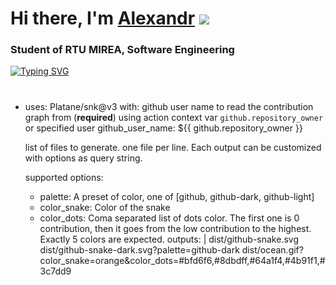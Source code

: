 # Hi there, I'm [Alexandr](https://t.me/RaleUxanSdrT) ![](https://github.com/blackcater/blackcater/raw/main/images/Hi.gif) 
### Student of RTU MIREA, Software Engineering
[![Typing SVG](https://readme-typing-svg.herokuapp.com/?color=%2336BCF7&lines=Java+and+Android+developer)](https://git.io/typing-svg)
#
- uses: Platane/snk@v3
  with:
  github user name to read the contribution graph from (**required**)
     using action context var `github.repository_owner` or specified user
    github_user_name: ${{ github.repository_owner }}

     list of files to generate.
     one file per line. Each output can be customized with options as query string.
    
     supported options:
     - palette: A preset of color, one of [github, github-dark, github-light]
     - color_snake: Color of the snake
     - color_dots: Coma separated list of dots color.
     The first one is 0 contribution, then it goes from the low contribution to the highest.
     Exactly 5 colors are expected.
    outputs: |
 dist/github-snake.svg
 dist/github-snake-dark.svg?palette=github-dark
 dist/ocean.gif?color_snake=orange&color_dots=#bfd6f6,#8dbdff,#64a1f4,#4b91f1,#3c7dd9
